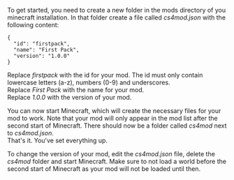 To get started, you need to create a new folder in the mods directory of you minecraft installation. In that folder create a file called _cs4mod.json_ with the following content:

	{  
	  "id": "firstpack",
	  "name": "First Pack",
	  "version": "1.0.0"
	}

Replace _firstpack_ with the id for your mod. The id must only contain lowercase letters (a-z), numbers (0-9) and underscores.  
Replace _First Pack_ with the name for your mod.  
Replace _1.0.0_ with the version of your mod.

You can now start Minecraft, which will create the necessary files for your mod to work. Note that your mod will only appear in the mod list after the second start of Minecraft. There should now be a folder called _cs4mod_ next to _cs4mod.json_.  
That's it. You've set everything up.

To change the version of your mod, edit the _cs4mod.json_ file, delete the _cs4mod_ folder and start Minecraft. Make sure to not load a world before the second start of Minecraft as your mod will not be loaded until then.